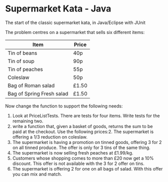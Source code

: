 # Supermarket Kata - Java
The start of the classic supermarket kata, in Java/Eclipse with JUnit

The problem centres on a supermarket that sells six different items:

Item | Price
-----------|---------
Tin of beans | 40p
Tin of soup	| 90p
Tin of peaches | 55p
Coleslaw | 50p
Bag of Roman salad | £1.50
Bag of Spring Fresh salad | £1.50

Now change the function to support the following needs:

1. Look at PriceListTests. There are tests for four items. Write tests for the remaining two. 
2. write a function that, given a basket of goods, returns the sum to be paid at the checkout.
Use the following prices:2.	The supermarket is offering a 1/3 reduction on coleslaw. 
3.	The supermarket is having a promotion on tinned goods, offering 3 for 2 on all tinned produce. The offer is only for 3 tins of the same thing. 
4.	The supermarket is now selling fresh peaches at £1.99/kg.
5.	Customers whose shopping comes to more than £20 now get a 10% discount. This offer is not available with the 3 for 2 offer on tins.
6.	The supermarket is offering 2 for one on all bags of salad. With this offer you can mix and match. 
